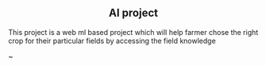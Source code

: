 <center><h2>AI project</h2></center>
<p>This project is a web ml based project which will help farmer chose the right crop for their particular fields by accessing the field knowledge</p>~